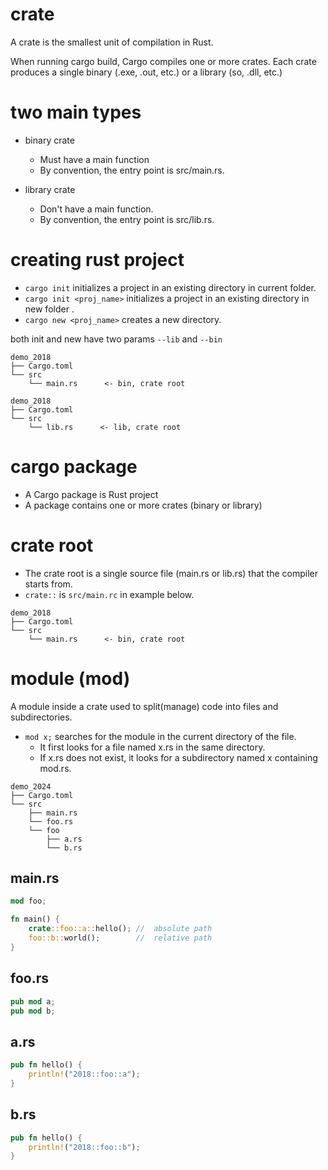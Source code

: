 # crate

A crate is the smallest unit of compilation in Rust.

When running cargo build, Cargo compiles one or more crates. Each crate produces a single binary (.exe, .out, etc.) or a library (so, .dll, etc.)

# two main types

- binary crate

  - Must have a main function
  - By convention, the entry point is src/main.rs.

- library crate
  - Don't have a main function.
  - By convention, the entry point is src/lib.rs.

# creating rust project

- `cargo init` initializes a project in an existing directory in current folder.
- `cargo init <proj_name>` initializes a project in an existing directory in new folder .
- `cargo new <proj_name>` creates a new directory.

both init and new have two params `--lib` and `--bin`

```
demo_2018
├── Cargo.toml
└── src
    └── main.rs      <- bin, crate root
```

```
demo_2018
├── Cargo.toml
└── src
    └── lib.rs      <- lib, crate root
```

# cargo package

- A Cargo package is Rust project
- A package contains one or more crates (binary or library)

# crate root

- The crate root is a single source file (main.rs or lib.rs) that the compiler starts from.
- `crate::` is `src/main.rc` in example below.

```
demo_2018
├── Cargo.toml
└── src
    └── main.rs      <- bin, crate root
```

# module (mod)

A module inside a crate used to split(manage) code into files and subdirectories.

- `mod x;` searches for the module in the current directory of the file.
  - It first looks for a file named x.rs in the same directory.
  - If x.rs does not exist, it looks for a subdirectory named x containing mod.rs.

```
demo_2024
├── Cargo.toml
└── src
    ├── main.rs
    └── foo.rs
    └── foo
        ├── a.rs
        └── b.rs
```

## main.rs

```rust
mod foo;

fn main() {
    crate::foo::a::hello(); //  absolute path
    foo::b::world();        //  relative path
}
```

## foo.rs

```rust
pub mod a;
pub mod b;
```

## a.rs

```rust
pub fn hello() {
	println!("2018::foo::a");
}
```

## b.rs

```rust
pub fn hello() {
	println!("2018::foo::b");
}
```
